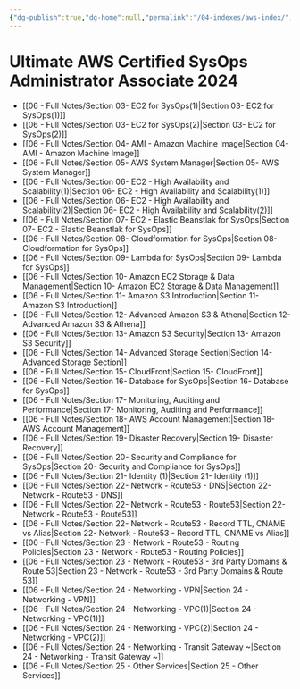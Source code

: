 ```yaml
---
{"dg-publish":true,"dg-home":null,"permalink":"/04-indexes/aws-index/","dgPassFrontmatter":true}
---
```


# Ultimate AWS Certified SysOps Administrator Associate 2024
- [[06 - Full Notes/Section 03- EC2 for SysOps(1)\|Section 03- EC2 for SysOps(1)]]
- [[06 - Full Notes/Section 03- EC2 for SysOps(2)\|Section 03- EC2 for SysOps(2)]]
- [[06 - Full Notes/Section 04- AMI - Amazon Machine Image\|Section 04- AMI - Amazon Machine Image]]
- [[06 - Full Notes/Section 05- AWS System Manager\|Section 05- AWS System Manager]]
- [[06 - Full Notes/Section 06- EC2 - High Availability and Scalability(1)\|Section 06- EC2 - High Availability and Scalability(1)]]
- [[06 - Full Notes/Section 06- EC2 - High Availability and Scalability(2)\|Section 06- EC2 - High Availability and Scalability(2)]]
- [[06 - Full Notes/Section 07- EC2 - Elastic Beanstlak for SysOps\|Section 07- EC2 - Elastic Beanstlak for SysOps]]
- [[06 - Full Notes/Section 08- Cloudformation for SysOps\|Section 08- Cloudformation for SysOps]]
- [[06 - Full Notes/Section 09- Lambda for SysOps\|Section 09- Lambda for SysOps]]
- [[06 - Full Notes/Section 10- Amazon EC2 Storage & Data Management\|Section 10- Amazon EC2 Storage & Data Management]]
- [[06 - Full Notes/Section 11- Amazon S3 Introduction\|Section 11- Amazon S3 Introduction]]
- [[06 - Full Notes/Section 12- Advanced Amazon S3 & Athena\|Section 12- Advanced Amazon S3 & Athena]]
- [[06 - Full Notes/Section 13- Amazon S3 Security\|Section 13- Amazon S3 Security]]
- [[06 - Full Notes/Section 14- Advanced Storage Section\|Section 14- Advanced Storage Section]]
- [[06 - Full Notes/Section 15- CloudFront\|Section 15- CloudFront]]
- [[06 - Full Notes/Section 16- Database for SysOps\|Section 16- Database for SysOps]]
- [[06 - Full Notes/Section 17- Monitoring, Auditing and Performance\|Section 17- Monitoring, Auditing and Performance]]
- [[06 - Full Notes/Section 18- AWS Account Management\|Section 18- AWS Account Management]]
- [[06 - Full Notes/Section 19- Disaster Recovery\|Section 19- Disaster Recovery]]
- [[06 - Full Notes/Section 20- Security and Compliance for SysOps\|Section 20- Security and Compliance for SysOps]]
- [[06 - Full Notes/Section 21- Identity (1)\|Section 21- Identity (1)]]
- [[06 - Full Notes/Section 22- Network - Route53 - DNS\|Section 22- Network - Route53 - DNS]]
- [[06 - Full Notes/Section 22- Network - Route53 - Route53\|Section 22- Network - Route53 - Route53]]
- [[06 - Full Notes/Section 22- Network - Route53 - Record TTL, CNAME vs Alias\|Section 22- Network - Route53 - Record TTL, CNAME vs Alias]]
- [[06 - Full Notes/Section 23 - Network - Route53 - Routing Policies\|Section 23 - Network - Route53 - Routing Policies]]
- [[06 - Full Notes/Section 23 - Network - Route53 - 3rd Party Domains & Route 53\|Section 23 - Network - Route53 - 3rd Party Domains & Route 53]]
- [[06 - Full Notes/Section 24 - Networking - VPN\|Section 24 - Networking - VPN]]
- [[06 - Full Notes/Section 24 - Networking - VPC(1)\|Section 24 - Networking - VPC(1)]]
- [[06 - Full Notes/Section 24 - Networking - VPC(2)\|Section 24 - Networking - VPC(2)]]
- [[06 - Full Notes/Section 24 - Networking - Transit Gateway ~\|Section 24 - Networking - Transit Gateway ~]]
- [[06 - Full Notes/Section 25 - Other Services\|Section 25 - Other Services]]
